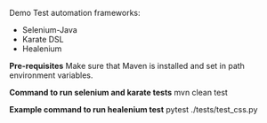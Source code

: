 Demo Test automation frameworks:
* Selenium-Java
* Karate DSL
* Healenium

**Pre-requisites**
Make sure that Maven is installed and set in path environment variables.

**Command to run selenium and karate tests**
mvn clean test

**Example command to run healenium test**
pytest ./tests/test_css.py
